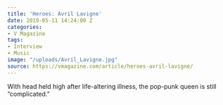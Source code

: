 ```yaml
---
title: 'Heroes: Avril Lavigne'
date: 2019-05-11 14:24:00 Z
categories:
- V Magazine
tags:
- Interview
- Music
image: "/uploads/Avril_Lavigne.jpg"
source: https://vmagazine.com/article/heroes-avril-lavigne/
---
```


With head held high after life-altering illness, the pop-punk queen is still “complicated.”